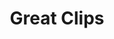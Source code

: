 ---
title: "Great Clips"
url: /glen-burnie/great-clips-baltimore-annapolis-boulevard/
shop: hairdresser
---